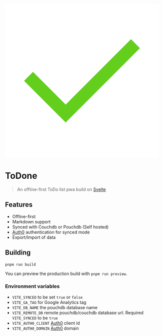 ![Logo](public/logo.svg)

# ToDone

> An offline-first ToDo list pwa build on [Svelte](https://svelte.dev)

## Features

- Offline-first
- Markdown support
- Synced with Couchdb or Pouchdb (Self hosted)
- [Auth0](https://auth0.com/) authentication for synced mode
- Export/Import of data

## Building

```bash
pnpm run build
```

You can preview the production build with `pnpm run preview`.

### Environment variables

- `VITE_SYNCED` to be set `true` or `false`
- `VITE_GA_TAG` for Google Analytics tag
- `VITE_DB_NAME` the pouchdb database name
- `VITE_REMOTE_DB` remote pouchdb/couchdb database url. Required `VITE_SYNCED` to be `true`
- `VITE_AUTH0_CLIENT` [Auth0](https://auth0.com/) client id
- `VITE_AUTH0_DOMAIN` [Auth0](https://auth0.com/) domain

